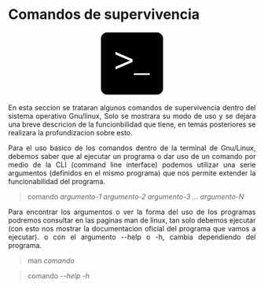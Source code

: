# Comandos de supervivencia

<p align="center">
<img src="imagenes/comandos/Terminal.png">
</p>

<p align="justify">
En esta seccion se trataran algunos comandos de supervivencia dentro del sistema operativo Gnu/linux, Solo se mostrara su modo de uso y se dejara una breve descricion de la funcionbilidad que tiene, en temas posteriores se realizara la profundizacion sobre esto.
</p>

<p align="justify">
Para el uso basico de los comandos dentro de la terminal de Gnu/Linux, debemos saber que al ejecutar un programa o dar uso de un comando por medio de la CLI (command line interface) podemos utilizar una serie argumentos (definidos en el mismo programa) que nos permite extender la funcionabilidad del programa.
</p>

>comando *argumento-1 argumento-2 argumento-3 ... argumento-N*

<p align="justify">
Para encontrar los argumentos o ver la forma del uso de los programas podremos consultar en las paginas man de linux, tan solo debemos ejecutar (con esto nos mostrar la documentacion oficial del programa que vamos a ejecutar). o con el argumento --help o -h, cambia dependiendo del programa.
</p>

> man *comando*

> comando *--help -h*
